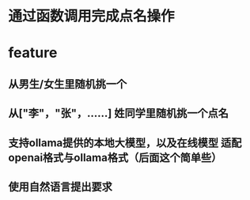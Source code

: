 # 通过函数调用完成点名操作

# feature

## 从男生/女生里随机挑一个

## 从["李"，"张"，......] 姓同学里随机挑一个点名

## 支持ollama提供的本地大模型，以及在线模型 适配openai格式与ollama格式（后面这个简单些）

## 使用自然语言提出要求

